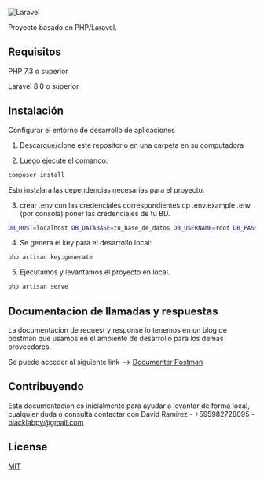 ![Laravel](https://raw.githubusercontent.com/dave-ramirez/chatbot-API/refs/heads/main/public/Laravel_Framework-copy-1030x515.webp?token=GHSAT0AAAAAAC5ZSBX6JDNEKQY5VCH27U6QZ4SWNEQ)

Proyecto basado en PHP/Laravel. 


## Requisitos

PHP 7.3 o superior

Laravel 8.0 o superior

## Instalación

Configurar el entorno de desarrollo de aplicaciones

1. Descargue/clone este repositorio en una carpeta en su computadora

2. Luego ejecute el comando:

```bash
composer install
```

Esto instalara las dependencias necesarias para el proyecto.

3. crear .env con las credenciales correspondientes cp .env.example .env (por consola) poner las credenciales de tu BD.

```bash
DB_HOST=localhost DB_DATABASE=tu_base_de_datos DB_USERNAME=root DB_PASSWORD=
```

4. Se genera el key para el desarrollo local:

```bash
php artisan key:generate
```

5. Ejecutamos y levantamos el proyecto en local.

```bash
php artisan serve
```

## Documentacion de llamadas y respuestas

La documentacion de request y response lo tenemos en un blog de postman que usamos en el ambiente de desarrollo para los demas proveedores.

Se puede acceder al siguiente link -->  [Documenter Postman](https://documenter.getpostman.com/view/34748304/2sA3JJ8hfv) 

## Contribuyendo

Esta documentacion es inicialmente para ayudar a levantar de forma local, cualquier duda o consulta contactar con David Ramirez - +595982728095 - blacklabpy@gmail.com

## License

[MIT](https://choosealicense.com/licenses/mit/)
